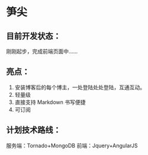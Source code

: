 # 笋尖
## 目前开发状态：
刚刚起步，完成前端页面中……

## 亮点：
1. 安装博客后的每个博主，一处登陆处处登陆，互通互动。
2. 轻量级
3. 直接支持 Markdown 书写便捷
4. 可订阅

## 计划技术路线：
服务端：Tornado+MongoDB
前端：Jquery+AngularJS